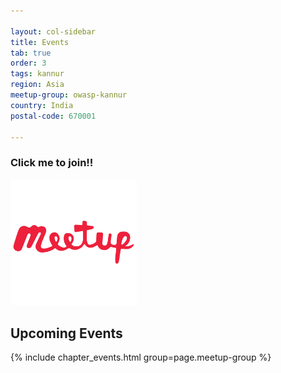 ```yaml
---

layout: col-sidebar
title: Events
tab: true
order: 3
tags: kannur
region: Asia
meetup-group: owasp-kannur
country: India
postal-code: 670001

---
```

### Click me to join!!

[<img src="assets/images/meetup.png" style="width: 40%;" alt="OWASP Kannur on Meetup.com" />](https://www.meetup.com/owasp-kannur/)
<br style="clear: left;"/>

## Upcoming Events

{% include chapter_events.html group=page.meetup-group %}

<!-- ## Events Archives -->
